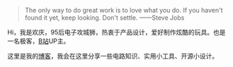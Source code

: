 > The only way to do great work is to love what you do. If you haven't found it yet, keep looking. Don't settle.				——Steve Jobs

Hi，我是欢庆，95后电子攻城狮，热衷于产品设计，爱好制作炫酷的玩具。也是一名极客，[B站](https://space.bilibili.com/110937609)UP主。

这里是我的[博客](https://huangqingwu.github.io)，我会在这里分享一些电路知识、实用小工具、开源小设计。

